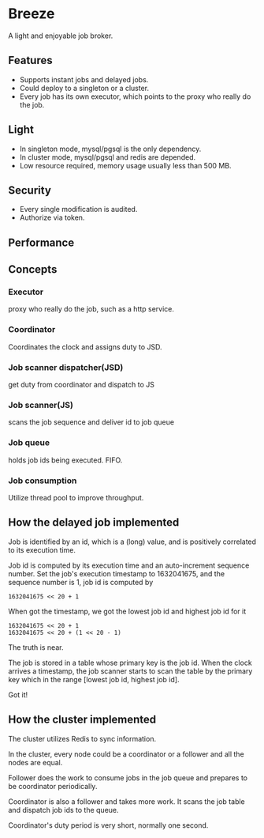 # Breeze 

A light and enjoyable job broker.

## Features

- Supports instant jobs and delayed jobs.
- Could deploy to a singleton or a cluster.
- Every job has its own executor, which points to the proxy who really do the job.

## Light

- In singleton mode, mysql/pgsql is the only dependency.
- In cluster mode, mysql/pgsql and redis are depended.
- Low resource required, memory usage usually less than 500 MB.

## Security

- Every single modification is audited.
- Authorize via token.

## Performance

## Concepts

### Executor

proxy who really do the job, such as a http service. 

### Coordinator

Coordinates the clock and assigns duty to JSD.

### Job scanner dispatcher(JSD)

get duty from coordinator and dispatch to JS 

### Job scanner(JS)

scans the job sequence and deliver id to job queue 

### Job queue

holds job ids being executed. FIFO.

### Job consumption

Utilize thread pool to improve throughput.

## How the delayed job implemented

Job is identified by an id, which is a (long) value, and is 
positively correlated to its execution time.

Job id is computed by its execution time and an auto-increment sequence number.
Set the job's execution timestamp to 1632041675, and the sequence number is 1, 
job id is computed by

```
1632041675 << 20 + 1
```

When got the timestamp, we got the lowest job id and highest job id for it

```
1632041675 << 20 + 1
1632041675 << 20 + (1 << 20 - 1)
```

The truth is near.

The job is stored in a table whose primary key is the job id. When the clock arrives
 a timestamp, the job scanner starts to scan the table by the primary key which in the range
[lowest job id, highest job id].

Got it!

## How the cluster implemented

The cluster utilizes Redis to sync information.

In the cluster, every node could be a coordinator or a follower 
and all the nodes are equal.

Follower does the work to consume jobs in the job queue 
and prepares to be coordinator periodically.

Coordinator is also a follower and takes more work. It scans the job table
and dispatch job ids to the queue.

Coordinator's duty period is very short, normally one second. 


